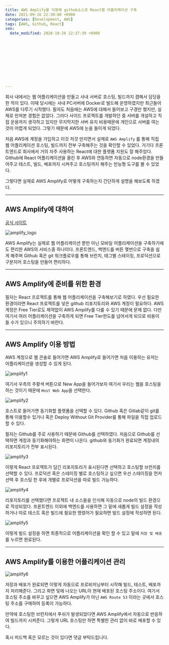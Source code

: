 ```yaml
---
title: AWS Amplify를 이용해 github소스로 React웹 어플리케이션 구축
date: 2021-09-16 22:30:00 +0900
categories: [Development, AWS]
tags: [AWS, Github, React]
seo:
  date_modified: 2020-10-26 22:37:39 +0900











---
```




회사 내에서는 웹 어플리케이션을 만들고 사내 서버로 호스팅, 빌드까지 겸해서 담당을 한 적이 있다. 이때 당시에는 사내 PC서버에 Docker로 빌드해 운영하였지만 최근들어 AWS를 다루기 시작했다. 필자도 처음에는 AWS에 대해서 들어보고 구경만 했지만, 실제로 만져본 경험은 없었다. 그러다 사이드 프로젝트를 개발하던 중 서버를 개설하고 직접 운용까지 생각하고 있지만 무지막지한 서버 유지 비용때문에 개인으로 서버를 여는 것이 어렵게 되었다. 그렇기 때문에 AWS에 눈을 들이게 되었다. 

처음 AWS에 계정을 가입하고 이것 저것 만지면서 실제로 `AWS Amplify` 를 통해 직접 웹 어플리케이션 호스팅, 빌드까지 전부 구축해주는 것을 확인할 수 있었다. 거기다 프론트엔드로 회사에서 거의 자주 사용하는 React에 대한 플랫폼 지원도 잘 해주었다. Github에 React 어플리케이션을 올린 후 AWS와 연동하면 자동으로 node환경을 만들어주고 테스트, 빌드, 배포까지 시켜주고 호스팅까지 해주는 만능형 도구를 볼 수 있었다.

그렇다면 실제로 AWS Amplify로 어떻게 구축하는지 간단하게 설명을 해보도록 하겠다.

---

## AWS Amplify에 대하여

[공식 사이트](https://aws.amazon.com/ko/amplify/)

![amplify_logo](../../assets/img/2021_09_16-aws_amplify/amplify_logo.png)

AWS Amplify는 실제로 웹 어플리케이션 뿐만 아닌 모바일 어플리케이션을 구축하기에도 편리한 AWS의 서비스중 하나이다. 프론트엔드, 백엔드를 버튼 몇번으로 구축을 쉽게 해주며 Github 혹은 git 워크플로우를 통해 브런치, 태그별 스테이징, 프로덕션으로 구분지어 호스팅을 만들어 편리하다. 

-----

## AWS Amplify에 준비를 위한 환경

필자는 React 프로젝트를 통해 웹 어플리케이션을 구축해보기로 하였다. 우선 필요한 환경이라면 React 프로젝트를 넣은 github 리포지토리와 AWS 계정이 필요하다. AWS 계정은 Free Tier로도 제약없이 AWS Amplify를 다룰 수 있기 때문에 문제 없다. 다만 여기서 여러 어플리케이션을 구축하게 되면 Free Tier한도를 넘어서게 되므로 비용이 들 수가 있으니 주의하기 바란다.

----

## AWS Amplify 이용 방법

AWS 계정으로 웹 콘솔로 들어가면 AWS Amplify로 들어가면 처음 이용하는 유저는 어플리케이션을 생성할 수 있게 된다.

![amplify1](../../assets/img/2021_09_16-aws_amplify/amplify1.png)

여기서 우측의 주황색 버튼으로 New App을 들어가보자 여기서 우리는 웹을 호스팅을 하는 것이기 때문에 `Host Web App`을 선택한다.

![amplify2](../../assets/img/2021_09_16-aws_amplify/amplify2.png)

호스트로 들어가면 동기화할 플랫폼을 선택할 수 있다. Github 혹은 Gitlab같이 git를 통해 이용할수 있거나 혹은 Deploy Without Git Provider를 통해 파일을 직접 업로드 할 수 있다.

필자는 Github를 주로 사용하기 때문에 Github를 선택하였다. 처음으로 Github를 선택하면 계정과 동기화해야하는 화면이 나온다. github와 동기화가 완료되면 계정내의 리포지토리가 전부 표시된다.

![amplify3](../../assets/img/2021_09_16-aws_amplify/amplify3.png)

이렇게 React 프로젝트가 담긴 리포지토리가 표시된다면 선택하고 호스팅할 브런치를 선택할 수 있다. 프로덕션 혹은 스테이징 별로 호스팅하고 싶으면 우선 스테이징을 먼저 선택 후 호스팅 한 후에 개별로 프로덕션을 따로 빌드 가능하다.

![amplify4](../../assets/img/2021_09_16-aws_amplify/amplify4.png)

리포지토리를 선택했다면 프로젝트 내 소스들을 인식해 자동으로 node의 빌드 환경으로 작성되었다. 프론트엔드 이외에 백엔드를 사용하면 그 밑에 새롭게 빌드 설정을 작성하거나 따로 테스트 혹은 빌드에 필요한 명령어가 필요하면 빌드 설정에 작성하면 된다.

![amplify5](../../assets/img/2021_09_16-aws_amplify/amplify5.png)

이렇게 빌드 설정을 하면 최종적으로 어플리케이션을 확인 할 수 있고 밑에 `저장 및 배포` 를 누르면 완료된다.

---

## AWS Amplify를 이용한 어플리케이션 관리

![amplify6](../../assets/img/2021_09_16-aws_amplify/amplify6.png)

저장과 배포가 완료되면 이렇게 자동으로 프로비저닝부터 시작해 빌드, 테스트, 배포까지 처리해준다. 그리고 화면 및에 나오는 URL이 현재 배포된 호스팅 주소이다. 여기서 호스팅 주소를 바꾸고 싶으면 AWS Amplify가 아닌 `AWS Route 53` 이라는 곳에서 호스팅 주소를 구매하여 등록이 가능하다.

만약에 호스팅한 브런치에서 푸쉬가 발생되었다면 AWS Amplify에서 자동으로 반응하여 빌드까지 시켜준다. 그렇게 URL 호스팅만 하면 특별한 관리 없이 바로 배포할 수 있다.

혹시 피드백 혹은 모르는 것이 있다면 댓글 부탁드립니다.

